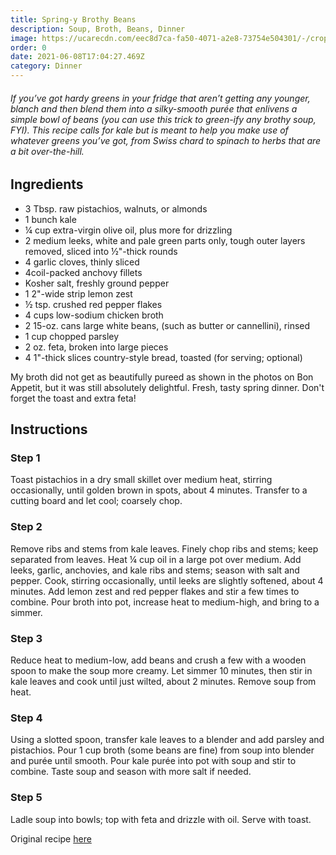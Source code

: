 ```yaml
---
title: Spring-y Brothy Beans
description: Soup, Broth, Beans, Dinner
image: https://ucarecdn.com/eec8d7ca-fa50-4071-a2e8-73754e504301/-/crop/1125x1406/0,427/-/preview/-/scale_crop/768x768/smart/IMG_8353.PNG
order: 0
date: 2021-06-08T17:04:27.469Z
category: Dinner
---
```

###### If you’ve got hardy greens in your fridge that aren’t getting any younger, blanch and then blend them into a silky-smooth purée that enlivens a simple bowl of beans (you can use this trick to green-ify any brothy soup, FYI). This recipe calls for kale but is meant to help you make use of whatever greens you’ve got, from Swiss chard to spinach to herbs that are a bit over-the-hill.

## Ingredients

* 3 Tbsp. raw pistachios, walnuts, or almonds
* 1 bunch kale
* ¼ cup extra-virgin olive oil, plus more for drizzling
* 2 medium leeks, white and pale green parts only, tough outer layers removed, sliced into ½"-thick rounds
* 4 garlic cloves, thinly sliced
* 4coil-packed anchovy fillets
* Kosher salt, freshly ground pepper
* 1 2"-wide strip lemon zest
* ½ tsp. crushed red pepper flakes
* 4 cups low-sodium chicken broth
* 2 15-oz. cans large white beans, (such as butter or cannellini), rinsed
* 1 cup chopped parsley
* 2 oz. feta, broken into large pieces
* 4 1"-thick slices country-style bread, toasted (for serving; optional)

My broth did not get as beautifully pureed as shown in the photos on Bon Appetit, but it was still absolutely delightful. Fresh, tasty spring dinner. Don't forget the toast and extra feta!

## Instructions

### Step 1

Toast pistachios in a dry small skillet over medium heat, stirring occasionally, until golden brown in spots, about 4 minutes. Transfer to a cutting board and let cool; coarsely chop.

### Step 2

Remove ribs and stems from kale leaves. Finely chop ribs and stems; keep separated from leaves. Heat ¼ cup oil in a large pot over medium. Add leeks, garlic, anchovies, and kale ribs and stems; season with salt and pepper. Cook, stirring occasionally, until leeks are slightly softened, about 4 minutes. Add lemon zest and red pepper flakes and stir a few times to combine. Pour broth into pot, increase heat to medium-high, and bring to a simmer.

### Step 3

Reduce heat to medium-low, add beans and crush a few with a wooden spoon to make the soup more creamy. Let simmer 10 minutes, then stir in kale leaves and cook until just wilted, about 2 minutes. Remove soup from heat.

### Step 4

Using a slotted spoon, transfer kale leaves to a blender and add parsley and pistachios. Pour 1 cup broth (some beans are fine) from soup into blender and purée until smooth. Pour kale purée into pot with soup and stir to combine. Taste soup and season with more salt if needed.

### Step 5

Ladle soup into bowls; top with feta and drizzle with oil. Serve with toast.

Original recipe [here](https://www.bonappetit.com/recipe/spring-y-brothy-beans)